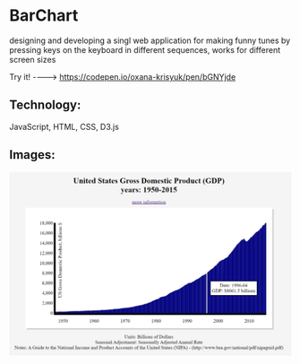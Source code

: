 # BarChart
designing and developing a singl web application for making funny tunes by pressing keys on the keyboard in different sequences,
works for different screen sizes

Try it! ----> https://codepen.io/oxana-krisyuk/pen/bGNYjde

## Technology:
JavaScript, HTML, CSS, D3.js

## Images: 

![alt text](https://github.com/OxanaK/BarChart/blob/master/example_photos/barChart.jpg)
